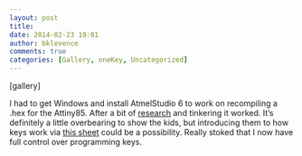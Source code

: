 ```yaml
---
layout: post
title: 
date: 2014-02-23 19:01
author: bklevence
comments: true
categories: [Gallery, oneKey, Uncategorized]
---
```

[gallery]
<p>I had to get Windows and install AtmelStudio 6 to work on recompiling a .hex for the Attiny85. After a bit of <a href="http://www.avr-tutorials.com/avr-studio-6/generating-hex-file-avr-studio-6">research</a> and tinkering it worked. It&rsquo;s definitely a little overbearing to show the kids, but introducing them to how keys work via <a href="https://docs.google.com/spreadsheet/pub?key=0AujpLIx1UiIjdDNvQzhhcGhkQ1MxSElZV1Z5THRMMWc&amp;output=html">this sheet</a> could be a possibility. Really stoked that I now have full control over programming keys.</p>
